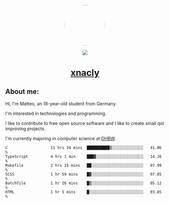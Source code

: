 <p align="center">
  <img style="border-radius: 100px" width="128" height="128" src="https://avatars.githubusercontent.com/u/47723417?v=4"/>
</p>
<p align="center">
  <img src="https://komarev.com/ghpvc/?username=xnacly&&style=flat-square"/>
</p>

<h1 align="center"><a href="https://xnacly.me/"> xnacly</a> </h1>

<h2> About me:</h2>

<p>Hi, I'm Matteo, an 18-year-old student from Germany. </p>
<p>I'm interested in technologies and programming.</p>
<p>I like to contribute to free open source software and I like to create small qol improving projects.</p>
<p>I'm currently majoring in computer science at <a href="https://www.dhbw.de/startseite">DHBW</a>.</p>

<!--START_SECTION:waka-->

```text
C                   11 hrs 34 mins  ██████████▒░░░░░░░░░░░░░░   41.06 %
TypeScript          4 hrs 1 min     ███▓░░░░░░░░░░░░░░░░░░░░░   14.26 %
Makefile            2 hrs 15 mins   ██░░░░░░░░░░░░░░░░░░░░░░░   07.99 %
SCSS                1 hr 59 mins    █▓░░░░░░░░░░░░░░░░░░░░░░░   07.05 %
Batchfile           1 hr 26 mins    █▒░░░░░░░░░░░░░░░░░░░░░░░   05.12 %
HTML                1 hr 5 mins     █░░░░░░░░░░░░░░░░░░░░░░░░   03.85 %
```

<!--END_SECTION:waka-->
